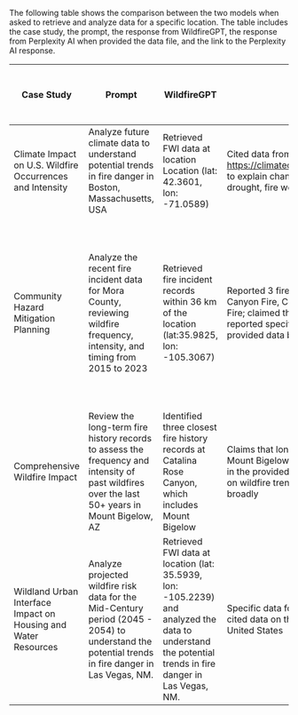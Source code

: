 The following table shows the comparison between the two models when asked to retrieve and analyze data for a specific location. The table includes the case study, the prompt, the response from WildfireGPT, the response from Perplexity AI when provided the data file, and the link to the Perplexity AI response.

Case Study| Prompt | WildfireGPT | Perplexity AI | Perplexity AI when provided the data file | Perplexity AI Link
--- | --- | --- | --- | --- | ---
Climate Impact on U.S. Wildfire Occurrences and Intensity | Analyze future climate data to understand potential trends in fire danger in Boston, Massachusetts, USA | Retrieved FWI data at location Location (lat: 42.3601, lon: -71.0589) | Cited data from https://climatecheck.com/massachusetts/boston to explain changing temperature, precipitation, drought, fire weather patterns | Reported FWI data at a wrong location | https://www.perplexity.ai/search/analyze-future-climate-data-to-tgt_tjDMRHS_VWKnO.sY5A
Community Hazard Mitigation Planning | Analyze the recent fire incident data for Mora County, reviewing wildfire frequency, intensity, and timing from 2015 to 2023 | Retrieved fire incident records within 36 km of the location (lat:35.9825, lon: -105.3067) | Reported 3 fire events: Hermits Peak/Calf Canyon Fire, Cooks Peak Fire, and the Windy Fire; claimed that there were no major wildfires reported specifically for Mora County in the provided data between 2015 and 2021 | Claims that the provided data primarily focuses on California wildfires and does not include the requested information about Mora County from 2015 to 2023. | https://www.perplexity.ai/search/analyze-the-recent-fire-incide-Yf_HKfFvSSGNWsRxl43dJA
Comprehensive Wildfire Impact | Review the long-term fire history records to assess the frequency and intensity of past wildfires over the last 50+ years in Mount Bigelow, AZ | Identified three closest fire history records at Catalina Rose Canyon, which includes Mount Bigelow | Claims that long-term fire history records for Mount Bigelow, Arizona specifically are limited in the provided search results and cited sources on wildfire trends in the region and Arizona more broadly | Identified Catalina Mountains in the provided data | https://www.perplexity.ai/search/review-the-long-term-fire-hist-xZ5s.Jj_RAeTz_pr9J83hQ
Wildland Urban Interface Impact on Housing and Water Resources | Analyze projected wildfire risk data for the Mid-Century period (2045 - 2054) to understand the potential trends in fire danger in Las Vegas, NM. | Retrieved FWI data at location (lat: 35.5939, lon: -105.2239) and analyzed the data to understand the potential trends in fire danger in Las Vegas, NM. | Specific data for Las Vegas, NM is not provided; cited data on the overall trend for the western United States | Aggregated FWI data at a set of different and wrong locations | https://www.perplexity.ai/search/analyze-projected-wildfire-ris-rDwL8XJYSFalnYcOwaSIkA

